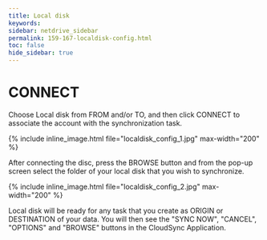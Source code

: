 ```yaml
---
title: Local disk
keywords:
sidebar: netdrive_sidebar
permalink: 159-167-localdisk-config.html
toc: false
hide_sidebar: true
---
```


CONNECT
==================
Choose Local disk from FROM and/or TO, and then click CONNECT to associate the account with the synchronization task.

{% include inline_image.html file="localdisk_config_1.jpg" max-width="200" %}

After connecting the disc, press the BROWSE button and from the pop-up screen select the folder of your local disk that you wish to synchronize.

{% include inline_image.html file="localdisk_config_2.jpg" max-width="200" %}

Local disk will be ready for any task that you create as ORIGIN or DESTINATION of your data. You will then see the "SYNC NOW", "CANCEL", "OPTIONS" and "BROWSE" buttons in the CloudSync Application.
     